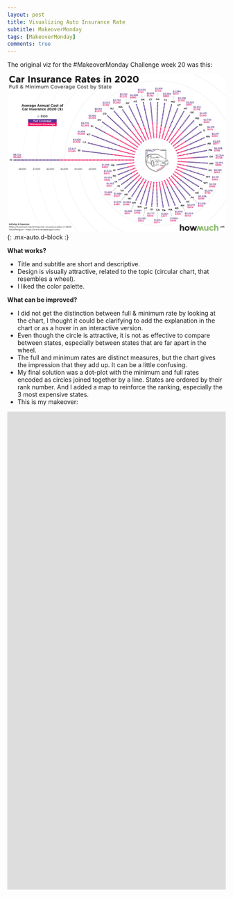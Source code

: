 ```yaml
---
layout: post
title: Visualizing Auto Insurance Rate
subtitle: MakeoverMonday
tags: [MakeoverMonday]
comments: true
---
```


The original viz for the #MakeoverMonday Challenge week 20 was this:

![Viz](/assets/img/car-insurance-rates-in-2020.jpg){: .mx-auto.d-block :}


**What works?**
 
* Title and subtitle are short and descriptive.
* Design is visually attractive, related to the topic (circular chart, that resembles a wheel).
* I liked the color palette.
 
**What can be improved?**
 
* I did not get the distinction between full & minimum rate by looking at the chart, I thought it could be clarifying to add the explanation in the chart or as a hover in an interactive version.
* Even though the circle is attractive, it is not as effective to compare between states, especially between states that are far apart in the wheel.
* The full and minimum rates are distinct measures, but the chart gives the impression that they add up. It can be a little confusing.
* My final solution was a dot-plot with the minimum and full rates encoded as circles joined together by a line. States are ordered by their rank number. And I added a map to reinforce the ranking, especially the 3 most expensive states.
* This is my makeover:

<div class="mcb-wrap-inner"><div class="column mcb-column mcb-item-ny8ost4q1 one column_column"><div class="column_attr clearfix" style=""><center><iframe src="https://public.tableau.com/views/makeovermondaycars/carInsurance?:showVizHome=no&amp;:embed=true" width="1200" height="1100" frameborder="0"></iframe></center></div></div></div>
